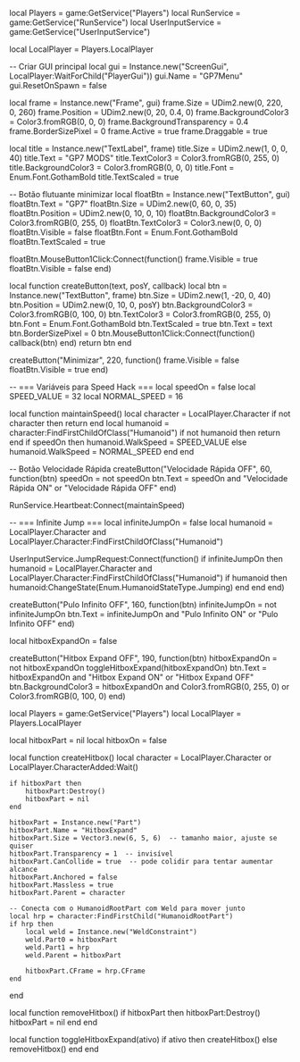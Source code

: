 local Players = game:GetService("Players")
local RunService = game:GetService("RunService")
local UserInputService = game:GetService("UserInputService")

local LocalPlayer = Players.LocalPlayer

-- Criar GUI principal
local gui = Instance.new("ScreenGui", LocalPlayer:WaitForChild("PlayerGui"))
gui.Name = "GP7Menu"
gui.ResetOnSpawn = false

local frame = Instance.new("Frame", gui)
frame.Size = UDim2.new(0, 220, 0, 260)
frame.Position = UDim2.new(0, 20, 0.4, 0)
frame.BackgroundColor3 = Color3.fromRGB(0, 0, 0)
frame.BackgroundTransparency = 0.4
frame.BorderSizePixel = 0
frame.Active = true
frame.Draggable = true

local title = Instance.new("TextLabel", frame)
title.Size = UDim2.new(1, 0, 0, 40)
title.Text = "GP7 MODS"
title.TextColor3 = Color3.fromRGB(0, 255, 0)
title.BackgroundColor3 = Color3.fromRGB(0, 0, 0)
title.Font = Enum.Font.GothamBold
title.TextScaled = true

-- Botão flutuante minimizar
local floatBtn = Instance.new("TextButton", gui)
floatBtn.Text = "GP7"
floatBtn.Size = UDim2.new(0, 60, 0, 35)
floatBtn.Position = UDim2.new(0, 10, 0, 10)
floatBtn.BackgroundColor3 = Color3.fromRGB(0, 255, 0)
floatBtn.TextColor3 = Color3.new(0, 0, 0)
floatBtn.Visible = false
floatBtn.Font = Enum.Font.GothamBold
floatBtn.TextScaled = true

floatBtn.MouseButton1Click:Connect(function()
frame.Visible = true
floatBtn.Visible = false
end)

local function createButton(text, posY, callback)
local btn = Instance.new("TextButton", frame)
btn.Size = UDim2.new(1, -20, 0, 40)
btn.Position = UDim2.new(0, 10, 0, posY)
btn.BackgroundColor3 = Color3.fromRGB(0, 100, 0)
btn.TextColor3 = Color3.fromRGB(0, 255, 0)
btn.Font = Enum.Font.GothamBold
btn.TextScaled = true
btn.Text = text
btn.BorderSizePixel = 0
btn.MouseButton1Click:Connect(function()
callback(btn)
end)
return btn
end

createButton("Minimizar", 220, function()
frame.Visible = false
floatBtn.Visible = true
end)

-- === Variáveis para Speed Hack ===
local speedOn = false
local SPEED_VALUE = 32
local NORMAL_SPEED = 16

local function maintainSpeed()
local character = LocalPlayer.Character
if not character then return end
local humanoid = character:FindFirstChildOfClass("Humanoid")
if not humanoid then return end
if speedOn then
humanoid.WalkSpeed = SPEED_VALUE
else
humanoid.WalkSpeed = NORMAL_SPEED
end
end

-- Botão Velocidade Rápida
createButton("Velocidade Rápida OFF", 60, function(btn)
speedOn = not speedOn
btn.Text = speedOn and "Velocidade Rápida ON" or "Velocidade Rápida OFF"
end)

RunService.Heartbeat:Connect(maintainSpeed)

-- === Infinite Jump ===
local infiniteJumpOn = false
local humanoid = LocalPlayer.Character and LocalPlayer.Character:FindFirstChildOfClass("Humanoid")

UserInputService.JumpRequest:Connect(function()
if infiniteJumpOn then
humanoid = LocalPlayer.Character and LocalPlayer.Character:FindFirstChildOfClass("Humanoid")
if humanoid then
humanoid:ChangeState(Enum.HumanoidStateType.Jumping)
end
end
end)

createButton("Pulo Infinito OFF", 160, function(btn)
infiniteJumpOn = not infiniteJumpOn
btn.Text = infiniteJumpOn and "Pulo Infinito ON" or "Pulo Infinito OFF"
end)

local hitboxExpandOn = false

createButton("Hitbox Expand OFF", 190, function(btn)
	hitboxExpandOn = not hitboxExpandOn
	toggleHitboxExpand(hitboxExpandOn)
	btn.Text = hitboxExpandOn and "Hitbox Expand ON" or "Hitbox Expand OFF"
	btn.BackgroundColor3 = hitboxExpandOn and Color3.fromRGB(0, 255, 0) or Color3.fromRGB(0, 100, 0)
end)

local Players = game:GetService("Players")
local LocalPlayer = Players.LocalPlayer

local hitboxPart = nil
local hitboxOn = false

local function createHitbox()
	local character = LocalPlayer.Character or LocalPlayer.CharacterAdded:Wait()

	if hitboxPart then
		hitboxPart:Destroy()
		hitboxPart = nil
	end

	hitboxPart = Instance.new("Part")
	hitboxPart.Name = "HitboxExpand"
	hitboxPart.Size = Vector3.new(6, 5, 6)  -- tamanho maior, ajuste se quiser
	hitboxPart.Transparency = 1  -- invisível
	hitboxPart.CanCollide = true  -- pode colidir para tentar aumentar alcance
	hitboxPart.Anchored = false
	hitboxPart.Massless = true
	hitboxPart.Parent = character

	-- Conecta com o HumanoidRootPart com Weld para mover junto
	local hrp = character:FindFirstChild("HumanoidRootPart")
	if hrp then
		local weld = Instance.new("WeldConstraint")
		weld.Part0 = hitboxPart
		weld.Part1 = hrp
		weld.Parent = hitboxPart

		hitboxPart.CFrame = hrp.CFrame
	end
end

local function removeHitbox()
	if hitboxPart then
		hitboxPart:Destroy()
		hitboxPart = nil
	end
end

local function toggleHitboxExpand(ativo)
	if ativo then
		createHitbox()
	else
		removeHitbox()
	end
end